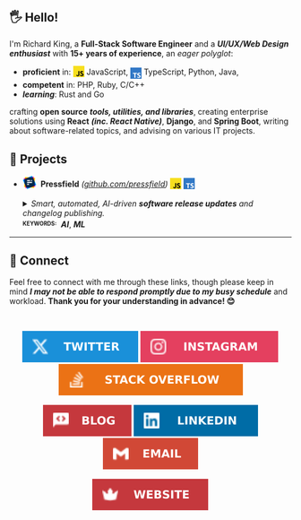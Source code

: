 ## 🖐️ Hello!

I'm Richard King, a **Full-Stack Software Engineer** and a ***UI/UX/Web Design enthusiast*** with **15+ years of experience**, an *eager polyglot*:

- **proficient** in: <a href="https://github.com/pressfield" title="JavaScript"><sub><img src="./media/icons/tech/javascript/color.svg" width="20" height="20" /></sub></a> JavaScript, <a href="https://github.com/pressfield" title="JavaScript"><sub><sub><img src="./media/icons/tech/typescript/color.svg" width="20" height="20" /></sub></sub></a> TypeScript, Python, Java, 
- **competent** in: PHP, Ruby, C/C++
- ***learning***: Rust and Go

crafting **open source** ***tools, utilities, and libraries***, creating enterprise solutions using **React** ***(inc. React Native)***, **Django**, and **Spring Boot**, writing about software-related topics, and advising on various IT projects.

## 🚀 Projects

- <a href="https://github.com/pressfield" title="JavaScript"><sub><img src="./media/icons/projects/pressfield/color.svg" width="24" height="24" /></sub></a>&nbsp; **Pressfield** *([github.com/pressfield](https://github.com/pressfield))* <a href="https://github.com/pressfield" title="JavaScript"><sub><img src="./media/icons/tech/javascript/color.svg" width="20" height="20" /></sub></a> <a href="https://github.com/pressfield" title="JavaScript"><sub><img src="./media/icons/tech/typescript/color.svg" width="20" height="20" /></sub></a>

  <details><summary><i>Smart, automated, AI-driven <b>software release updates</b> and changelog publishing.</i><br/><b><sup><sub>KEYWORDS:</sub></sup></b>&nbsp; <b><i>AI</i></b>, <b><i>ML</i></b></summary>Peek a boo!</details>

---

<!-- <br/>

<p align="center">    
  <picture>
    <source srcset="header_600.svg" media="(min-width: 950px)" />
    <source srcset="header_460.svg" media="(min-width: 525px)" />
    <source srcset="header_300.svg" media="(min-width: 200px)" />    
    <img alt="header" src="header_600.svg" width="846">  
  </picture>
</p>
-->

## 🤝 Connect

Feel free to connect with me through these links, though please keep in mind ***I may not be able to respond promptly due to my busy schedule*** and workload. **Thank you for your understanding in advance! 😊**

<br/>

<!-- @intradoc Connect -->
<!-- 1st row -->
<p align="center">
  <!-- Twitter -->
  <a href="https://twitter.com/richrdkng"><img src="./media/icons/gh-profile/twitter/icon.svg" /></a>
  <!-- Instagram -->
  <a href="https://www.instagram.com/richrdkng"><img src="./media/icons/gh-profile/instagram/icon.svg" /></a>
  <!-- Stack Overflow -->
  <a href="https://stackoverflow.com/users/10079674"><img src="./media/icons/gh-profile/stack-overflow/icon.svg" /></a>
</p>

<!-- 2nd row -->
<p align="center">
  <!-- Blog -->
  <a href="https://www.richrdkng.com/blog"><img src="./media/icons/gh-profile/blog/icon.svg" /></a>
  <!-- LinkedIn -->
  <a href="https://www.linkedin.com/in/richrdkng"><img src="./media/icons/gh-profile/linkedin/icon.svg" /></a>
  <!-- Email -->
  <a href="mailto:richrdkng@gmail.com"><img src="./media/icons/gh-profile/email/icon.svg" /></a>
</p>

<!-- 3rd row -->
<p align="center">
  <!-- Website -->
  <a href="https://www.richrdkng.com"><img src="./media/icons/gh-profile/website/icon.svg" /></a>
</p>


<!-- @intradoc Connect -->
